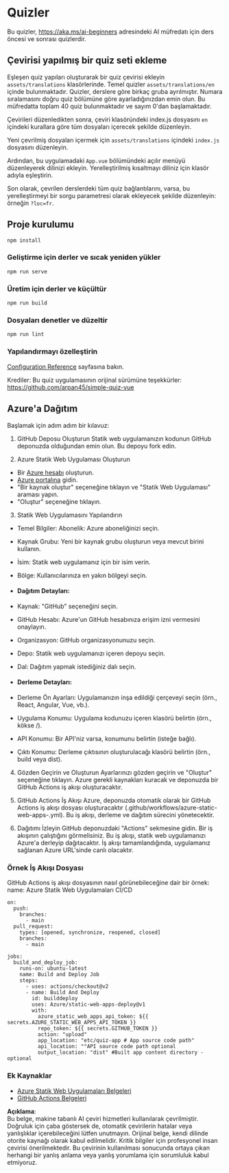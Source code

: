 # Quizler

Bu quizler, https://aka.ms/ai-beginners adresindeki AI müfredatı için ders öncesi ve sonrası quizlerdir.

## Çevirisi yapılmış bir quiz seti ekleme

Eşleşen quiz yapıları oluşturarak bir quiz çevirisi ekleyin `assets/translations` klasörlerinde. Temel quizler `assets/translations/en` içinde bulunmaktadır. Quizler, derslere göre birkaç gruba ayrılmıştır. Numara sıralamasını doğru quiz bölümüne göre ayarladığınızdan emin olun. Bu müfredatta toplam 40 quiz bulunmaktadır ve sayım 0'dan başlamaktadır.

Çevirileri düzenledikten sonra, çeviri klasöründeki index.js dosyasını `en` içindeki kurallara göre tüm dosyaları içerecek şekilde düzenleyin.

Yeni çevrilmiş dosyaları içermek için `assets/translations` içindeki `index.js` dosyasını düzenleyin.

Ardından, bu uygulamadaki `App.vue` bölümündeki açılır menüyü düzenleyerek dilinizi ekleyin. Yerelleştirilmiş kısaltmayı diliniz için klasör adıyla eşleştirin.

Son olarak, çevrilen derslerdeki tüm quiz bağlantılarını, varsa, bu yerelleştirmeyi bir sorgu parametresi olarak ekleyecek şekilde düzenleyin: örneğin `?loc=fr`.

## Proje kurulumu

```
npm install
```

### Geliştirme için derler ve sıcak yeniden yükler

```
npm run serve
```

### Üretim için derler ve küçültür

```
npm run build
```

### Dosyaları denetler ve düzeltir

```
npm run lint
```

### Yapılandırmayı özelleştirin

[Configuration Reference](https://cli.vuejs.org/config/) sayfasına bakın.

Krediler: Bu quiz uygulamasının orijinal sürümüne teşekkürler: https://github.com/arpan45/simple-quiz-vue

## Azure'a Dağıtım

Başlamak için adım adım bir kılavuz:

1. GitHub Deposu Oluşturun
Statik web uygulamanızın kodunun GitHub deponuzda olduğundan emin olun. Bu depoyu fork edin.

2. Azure Statik Web Uygulaması Oluşturun
- Bir [Azure hesabı](http://azure.microsoft.com) oluşturun.
- [Azure portalına](https://portal.azure.com) gidin.
- "Bir kaynak oluştur" seçeneğine tıklayın ve "Statik Web Uygulaması" araması yapın.
- "Oluştur" seçeneğine tıklayın.

3. Statik Web Uygulamasını Yapılandırın
- Temel Bilgiler: Abonelik: Azure aboneliğinizi seçin.
- Kaynak Grubu: Yeni bir kaynak grubu oluşturun veya mevcut birini kullanın.
- İsim: Statik web uygulamanız için bir isim verin.
- Bölge: Kullanıcılarınıza en yakın bölgeyi seçin.

- #### Dağıtım Detayları:
- Kaynak: "GitHub" seçeneğini seçin.
- GitHub Hesabı: Azure'un GitHub hesabınıza erişim izni vermesini onaylayın.
- Organizasyon: GitHub organizasyonunuzu seçin.
- Depo: Statik web uygulamanızı içeren depoyu seçin.
- Dal: Dağıtım yapmak istediğiniz dalı seçin.

- #### Derleme Detayları:
- Derleme Ön Ayarları: Uygulamanızın inşa edildiği çerçeveyi seçin (örn., React, Angular, Vue, vb.).
- Uygulama Konumu: Uygulama kodunuzu içeren klasörü belirtin (örn., kökse /).
- API Konumu: Bir API'niz varsa, konumunu belirtin (isteğe bağlı).
- Çıktı Konumu: Derleme çıktısının oluşturulacağı klasörü belirtin (örn., build veya dist).

4. Gözden Geçirin ve Oluşturun
Ayarlarınızı gözden geçirin ve "Oluştur" seçeneğine tıklayın. Azure gerekli kaynakları kuracak ve deponuzda bir GitHub Actions iş akışı oluşturacaktır.

5. GitHub Actions İş Akışı
Azure, deponuzda otomatik olarak bir GitHub Actions iş akışı dosyası oluşturacaktır (.github/workflows/azure-static-web-apps-<name>.yml). Bu iş akışı, derleme ve dağıtım sürecini yönetecektir.

6. Dağıtımı İzleyin
GitHub deponuzdaki "Actions" sekmesine gidin.
Bir iş akışının çalıştığını görmelisiniz. Bu iş akışı, statik web uygulamanızı Azure'a derleyip dağıtacaktır.
İş akışı tamamlandığında, uygulamanız sağlanan Azure URL'sinde canlı olacaktır.

### Örnek İş Akışı Dosyası

GitHub Actions iş akışı dosyasının nasıl görünebileceğine dair bir örnek:
name: Azure Statik Web Uygulamaları CI/CD
```
on:
  push:
    branches:
      - main
  pull_request:
    types: [opened, synchronize, reopened, closed]
    branches:
      - main

jobs:
  build_and_deploy_job:
    runs-on: ubuntu-latest
    name: Build and Deploy Job
    steps:
      - uses: actions/checkout@v2
      - name: Build And Deploy
        id: builddeploy
        uses: Azure/static-web-apps-deploy@v1
        with:
          azure_static_web_apps_api_token: ${{ secrets.AZURE_STATIC_WEB_APPS_API_TOKEN }}
          repo_token: ${{ secrets.GITHUB_TOKEN }}
          action: "upload"
          app_location: "etc/quiz-app # App source code path"
          api_location: ""API source code path optional
          output_location: "dist" #Built app content directory - optional
```

### Ek Kaynaklar
- [Azure Statik Web Uygulamaları Belgeleri](https://learn.microsoft.com/azure/static-web-apps/getting-started)
- [GitHub Actions Belgeleri](https://docs.github.com/actions/use-cases-and-examples/deploying/deploying-to-azure-static-web-app)

**Açıklama**:  
Bu belge, makine tabanlı AI çeviri hizmetleri kullanılarak çevrilmiştir. Doğruluk için çaba göstersek de, otomatik çevirilerin hatalar veya yanlışlıklar içerebileceğini lütfen unutmayın. Orijinal belge, kendi dilinde otorite kaynağı olarak kabul edilmelidir. Kritik bilgiler için profesyonel insan çevirisi önerilmektedir. Bu çevirinin kullanılması sonucunda ortaya çıkan herhangi bir yanlış anlama veya yanlış yorumlama için sorumluluk kabul etmiyoruz.